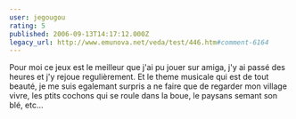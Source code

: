 ```yaml
---
user: jegougou
rating: 5
published: 2006-09-13T14:17:12.000Z
legacy_url: http://www.emunova.net/veda/test/446.htm#comment-6164
---
```

Pour moi ce jeux est le meilleur que j'ai pu jouer sur amiga, j'y ai passé des heures et j'y rejoue regulièrement.
Et le theme musicale qui est de tout beauté, je me suis egalemant surpris a ne faire que de regarder mon village vivre, les ptits cochons qui se roule dans la boue, le paysans semant son blé, etc...